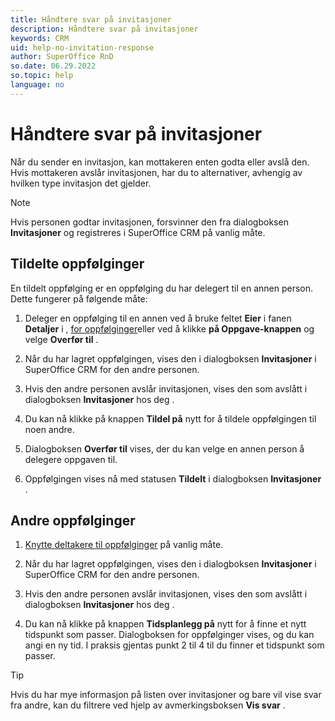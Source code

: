 ```yaml
---
title: Håndtere svar på invitasjoner
description: Håndtere svar på invitasjoner
keywords: CRM
uid: help-no-invitation-response
author: SuperOffice RnD
so.date: 06.29.2022
so.topic: help
language: no
---
```


# Håndtere svar på invitasjoner

Når du sender en invitasjon, kan mottakeren enten godta eller avslå den. Hvis mottakeren avslår invitasjonen, har du to alternativer, avhengig av hvilken type invitasjon det gjelder.

> [!NOTE]
> Hvis personen godtar invitasjonen, forsvinner den fra  dialogboksen **Invitasjoner** og registreres i SuperOffice CRM på vanlig måte.

## Tildelte oppfølginger

En tildelt oppfølging er en oppfølging du har delegert til en annen person. Dette fungerer på følgende måte:

1. Deleger en oppfølging til en annen ved å bruke  feltet **Eier** i fanen **Detaljer** i , [for oppfølginger][1]eller ved å klikke **på Oppgave-knappen** og velge **Overfør til** .

2. Når du har lagret oppfølgingen, vises den i  dialogboksen **Invitasjoner** i SuperOffice CRM for den andre personen.

3. Hvis den andre personen avslår invitasjonen, vises den som avslått i  dialogboksen **Invitasjoner** hos deg  .

4. Du kan nå klikke på  knappen **Tildel på** nytt for å tildele oppfølgingen til noen andre.

5. Dialogboksen **Overfør til** vises, der du kan velge en annen person å delegere oppgaven til.

6. Oppfølgingen vises nå med statusen **Tildelt** i  dialogboksen **Invitasjoner** .

## Andre oppfølginger

1. [Knytte deltakere til oppfølginger][2] på vanlig måte.

2. Når du har lagret oppfølgingen, vises den i  dialogboksen **Invitasjoner** i SuperOffice CRM for den andre personen.

3. Hvis den andre personen avslår invitasjonen, vises den som avslått i  dialogboksen **Invitasjoner** hos deg  .

4. Du kan nå klikke på  knappen **Tidsplanlegg på** nytt for å finne et nytt tidspunkt som passer. Dialogboksen for oppfølginger vises, og du kan angi en ny tid. I praksis gjentas punkt 2 til 4 til du finner et tidspunkt som passer.

> [!TIP]
> Hvis du har mye informasjon på listen over invitasjoner og bare vil vise svar fra andre, kan du filtrere ved hjelp av  avmerkingsboksen **Vis svar** .

<!-- Referenced links -->
[1]: ../screen/dialog-for-followups.md
[2]: add-participant.md

<!-- Referenced images -->
